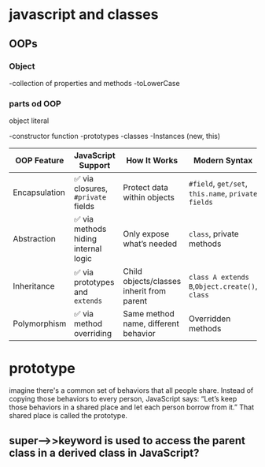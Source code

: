 #  javascript and classes

## OOPs

### Object
-collection of properties and methods
-toLowerCase

### parts od OOP
object literal

-constructor function
-prototypes
-classes
-Instances (new, this)


| OOP Feature   | JavaScript Support                  | How It Works                              | Modern Syntax            |
| ------------- | ----------------------------------- | ----------------------------------------- | ------------------------ |
| Encapsulation | ✅ via closures, `#private` fields   | Protect data within objects               | `#field`, `get/set`, `this.name`, `private fields`      |
| Abstraction   | ✅ via methods hiding internal logic | Only expose what’s needed                 | `class`, private methods |
| Inheritance   | ✅ via prototypes and `extends`      | Child objects/classes inherit from parent | `class A extends B`,`Object.create()`, `class`        |
| Polymorphism  | ✅ via method overriding             | Same method name, different behavior      | Overridden methods       |


# prototype
imagine there's a common set of behaviors that all people share. Instead of copying those behaviors to every person, JavaScript says:
“Let’s keep those behaviors in a shared place and let each person borrow from it.”
That shared place is called the prototype.



## super-->>keyword is used to access the parent class in a derived class in JavaScript?







